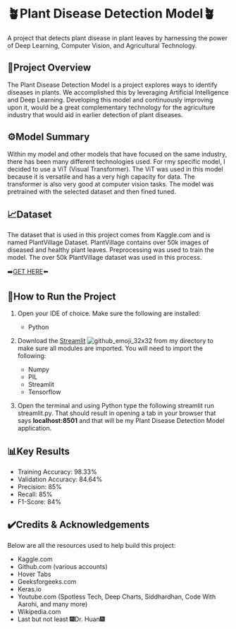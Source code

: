 # 🪴Plant Disease Detection Model🪴
A project that detects plant disease in plant leaves by harnessing the power of Deep Learning, Computer Vision, and Agricultural Technology.

## 📖Project Overview
The Plant Disease Detection Model is a project explores ways to identify diseases in plants. We accomplished this by leveraging Artificial Intelligence and Deep Learning. Developing this model and continuously improving upon it, would be a great complementary technology for the agriculture industry that would aid in earlier detection of plant diseases.

## ⚙️Model Summary
Within my model and other models that have focused on the same industry, there has been many different technologies used. For rmy specific model, I decided to use a ViT (Visual Transformer). The ViT was used in this model because it is versatile and has a very high capacity for data. The transformer is also very good at computer vision tasks. The model was pretrained with the selected dataset and then fined tuned.

## 📈Dataset
The dataset that is used in this project comes from Kaggle.com and is named PlantVillage Dataset. PlantVillage contains over 50k images of diseased and healthy plant leaves. Preprocessing was used to train the model. The over 50k PlantVillage dataset was used in this process. 

➡️[GET HERE](https://www.kaggle.com/datasets/abdallahalidev/plantvillage-dataset)⬅️

## 🚀How to Run the Project
1. Open your IDE of choice. Make sure the following are installed:
   -   Python
2. Download the [Streamlit](streamlit.py) ![github_emoji_32x32](https://github.com/user-attachments/assets/2c450c0c-41ff-40ec-b5eb-9239b008545f) from my directory to make sure all modules are imported. You will need to import the following:
   -   Numpy
   -   PIL
   -   Streamlit
   -   Tensorflow

3. Open the terminal and using Python type the following streamlit run streamlit.py. That should result in opening a tab in your browser that says __localhost:8501__ and that will be my Plant Disease Detection Model application.

## 📊Key Results

  -    Training Accuracy: 98.33%
  -    Validation Accuracy: 84.64%
  -    Precision: 85%
  -    Recall: 85%
  -    F1-Score: 84%

## ✔️Credits & Acknowledgements
Below are all the resources used to help build this project:

  -   Kaggle.com
  -   Github.com (various accounts)
  -   Hover Tabs
  -   Geeksforgeeks.com
  -   Keras.io
  -   Youtube.com (Spotless Tech, Deep Charts, Siddhardhan, Code With Aarohi, and many more)
  -   Wikipedia.com
  -   Last but not least 🎆Dr. Huan🎆

